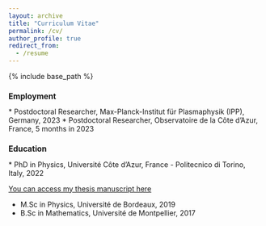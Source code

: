 ```yaml
---
layout: archive
title: "Curriculum Vitae"
permalink: /cv/
author_profile: true
redirect_from:
  - /resume
---
```


{% include base_path %}

<!---
[You can download my complete CV here](https://K1000Granier.github.io/files/CVGranier.pdf)
--->

<h2 style="font-size: 1.1em;">Employment</h2>
* Postdoctoral Researcher, Max-Planck-Institut für Plasmaphysik (IPP), Germany, 2023
* Postdoctoral Researcher, Observatoire de la Côte d’Azur, France, 5 months in 2023


<h2 style="font-size: 1.1em;">Education</h2>
* PhD in Physics, Université Côte d’Azur, France - Politecnico di Torino, Italy, 2022 

  [You can access my thesis manuscript here](https://theses.hal.science/tel-04047928v1/document)
* M.Sc in Physics, Université de Bordeaux, 2019
* B.Sc in Mathematics, Université de Montpellier, 2017





<!---
Publications
======
  <ul>{% for post in site.publications %}
    {% include archive-single-cv.html %}
  {% endfor %}</ul>
  
Talks
======
  <ul>{% for post in site.talks %}
    {% include archive-single-talk-cv.html %}
  {% endfor %}</ul>
  
Teaching
======
  <ul>{% for post in site.teaching %}
    {% include archive-single-cv.html %}
  {% endfor %}</ul>
  
Service and leadership
======
* Currently signed in to 43 different slack teams
--->
